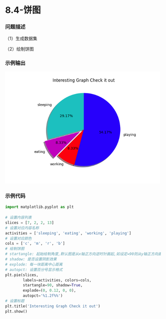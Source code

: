 # 8.4-饼图

### 问题描述

（1）生成数据集

（2）绘制饼图

### 示例输出

<img src="https://github.com/jm199504/Python-Exercises/blob/master/8-%E7%BB%98%E5%88%B6%E5%9B%BE%E8%A1%A8%EF%BC%88matplotlib%EF%BC%89/8.4-%E9%A5%BC%E5%9B%BE/Figure_1.jpg?raw=true" style="zoom:80%;" />

### 示例代码

```python
import matplotlib.pyplot as plt

# 设置内容列表
slices = [7, 2, 2, 13]
# 设置对应内容名称
activities = ['sleeping', 'eating', 'working', 'playing']
# 设置对应颜色
cols = ['c', 'm', 'r', 'b']
# 绘制饼图
# startangle: 起始绘制角度,默认图是从x轴正方向逆时针画起,如设定=90则从y轴正方向画起
# shadow: 是否设置阴影效果
# explode: 每一块距离中心距离
# autopct: 设置百分号显示格式
plt.pie(slices,
        labels=activities, colors=cols,
        startangle=90, shadow=True,
        explode=(0, 0.12, 0, 0),
        autopct='%1.2f%%')
# 设置标题
plt.title('Interesting Graph Check it out')
plt.show()

```